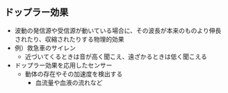 ## ドップラー効果

- 波動の発信源や受信源が動いている場合に、その波長が本来のものより伸長されたり、収縮されたりする物理的効果
- 例）救急車のサイレン
    - 近づいてくるときは音が高く聞こえ、遠ざかるときは低く聞こえる
- ドップラー効果を応用したセンサー
    - 動体の存在やその加速度を検出する
        - 血流量や血液の流れなど